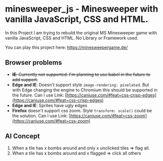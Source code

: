 # minesweeper_js - Minesweeper with vanilla JavaScript, CSS and HTML.

In this Project I am trying to rebuild the original MS Minesweeper game with vanilla JavaScript, CSS and HTML. No Library or Framework used.

You can play this project here: https://minesweepergame.de/

## Browser problems

- ~~**IE**: Currently not supported. I'm planning to use babel in the future to add support.~~
- **Edge and IE**: Doesn't support style `image-rendering: pixelated`. But with Edge changing the engine to Chromium this should be supported in the future. Can I use Link: [https://caniuse.com/#feat=css-crisp-edges](https://caniuse.com/#feat=css-crisp-edges)
- **Edge and IE**: Sprites have ugly edges
- **Firefox** doesn't support css zoom. Style `transform: scale()` could be the solution. Can I use Link: [https://caniuse.com/#feat=css-zoom](https://caniuse.com/#feat=css-zoom)

## AI Concept

1. When a tile has x bombs around and only x unclicked tiles => flag all.
2. When a tile has x bombs around and x flagged => click all others
